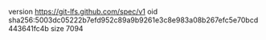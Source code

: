 version https://git-lfs.github.com/spec/v1
oid sha256:5003dc05222b7efd952c89a9b9261e3c8e983a08b267efc5e70bcd443641fc4b
size 7094

